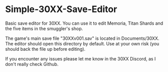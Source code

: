 # Simple-30XX-Save-Editor
Basic save editor for 30XX. You can use it to edit Memoria, Titan Shards and the five items in the smuggler's shop. 

The game's main save file "30XXv001.sav" is located in Documents/30XX. The editor should open this directory by default. Use at your own risk (you should back the file up before editing).

If you encounter any issues please let me know in the 30XX Discord, as I don't really check Github.
